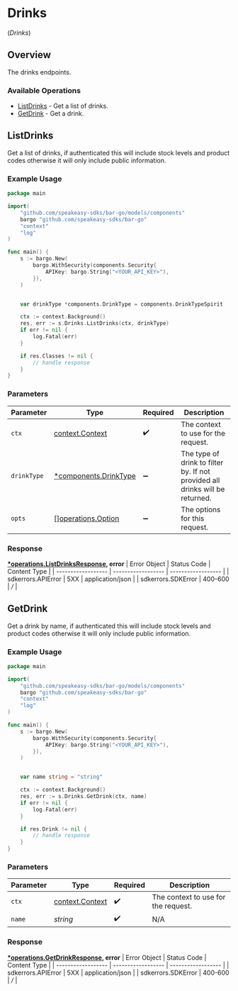 # Drinks
(*Drinks*)

## Overview

The drinks endpoints.

### Available Operations

* [ListDrinks](#listdrinks) - Get a list of drinks.
* [GetDrink](#getdrink) - Get a drink.

## ListDrinks

Get a list of drinks, if authenticated this will include stock levels and product codes otherwise it will only include public information.

### Example Usage

```go
package main

import(
	"github.com/speakeasy-sdks/bar-go/models/components"
	bargo "github.com/speakeasy-sdks/bar-go"
	"context"
	"log"
)

func main() {
    s := bargo.New(
        bargo.WithSecurity(components.Security{
            APIKey: bargo.String("<YOUR_API_KEY>"),
        }),
    )


    var drinkType *components.DrinkType = components.DrinkTypeSpirit

    ctx := context.Background()
    res, err := s.Drinks.ListDrinks(ctx, drinkType)
    if err != nil {
        log.Fatal(err)
    }

    if res.Classes != nil {
        // handle response
    }
}
```

### Parameters

| Parameter                                                                    | Type                                                                         | Required                                                                     | Description                                                                  |
| ---------------------------------------------------------------------------- | ---------------------------------------------------------------------------- | ---------------------------------------------------------------------------- | ---------------------------------------------------------------------------- |
| `ctx`                                                                        | [context.Context](https://pkg.go.dev/context#Context)                        | :heavy_check_mark:                                                           | The context to use for the request.                                          |
| `drinkType`                                                                  | [*components.DrinkType](../../models/components/drinktype.md)                | :heavy_minus_sign:                                                           | The type of drink to filter by. If not provided all drinks will be returned. |
| `opts`                                                                       | [][operations.Option](../../models/operations/option.md)                     | :heavy_minus_sign:                                                           | The options for this request.                                                |


### Response

**[*operations.ListDrinksResponse](../../models/operations/listdrinksresponse.md), error**
| Error Object       | Status Code        | Content Type       |
| ------------------ | ------------------ | ------------------ |
| sdkerrors.APIError | 5XX                | application/json   |
| sdkerrors.SDKError | 400-600            | */*                |

## GetDrink

Get a drink by name, if authenticated this will include stock levels and product codes otherwise it will only include public information.

### Example Usage

```go
package main

import(
	"github.com/speakeasy-sdks/bar-go/models/components"
	bargo "github.com/speakeasy-sdks/bar-go"
	"context"
	"log"
)

func main() {
    s := bargo.New(
        bargo.WithSecurity(components.Security{
            APIKey: bargo.String("<YOUR_API_KEY>"),
        }),
    )


    var name string = "string"

    ctx := context.Background()
    res, err := s.Drinks.GetDrink(ctx, name)
    if err != nil {
        log.Fatal(err)
    }

    if res.Drink != nil {
        // handle response
    }
}
```

### Parameters

| Parameter                                             | Type                                                  | Required                                              | Description                                           |
| ----------------------------------------------------- | ----------------------------------------------------- | ----------------------------------------------------- | ----------------------------------------------------- |
| `ctx`                                                 | [context.Context](https://pkg.go.dev/context#Context) | :heavy_check_mark:                                    | The context to use for the request.                   |
| `name`                                                | *string*                                              | :heavy_check_mark:                                    | N/A                                                   |


### Response

**[*operations.GetDrinkResponse](../../models/operations/getdrinkresponse.md), error**
| Error Object       | Status Code        | Content Type       |
| ------------------ | ------------------ | ------------------ |
| sdkerrors.APIError | 5XX                | application/json   |
| sdkerrors.SDKError | 400-600            | */*                |
